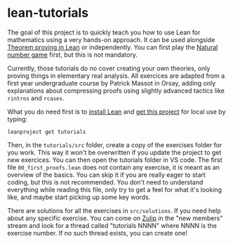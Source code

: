 # lean-tutorials

The goal of this project is to quickly teach you how to use Lean for
mathematics using a very hands-on approach. It can be used alongside
[Theorem proving in Lean](https://leanprover.github.io/theorem_proving_in_lean/)
or independently.
You can first play the 
[Natural number game](http://wwwf.imperial.ac.uk/~buzzard/xena/natural_number_game/)
first, but this is not mandatory.

Currently, those tutorials do no cover creating your own theories, only
proving things in elementary real analysis. All exercices are adapted
from a first year undergraduate course by Patrick Massot in Orsay,
adding only explanations about compressing proofs using slightly advanced
tactics like `rintros` and `rcases`.

What you do need first is to [install Lean](https://leanprover-community.github.io/get_started.html#regular-install) and [get this project](https://leanprover-community.github.io/install/project.html#working-on-an-existing-package) for local use by typing:
```
leanproject get tutorials
```

Then, in the `tutorials/src` folder, create a copy of the exercises folder for you work.
This way it won't be overwritten if you update the project to get new exercices.
You can then open the tutorials folder in VS code. The first file
`00_first_proofs.lean` does not contain any exercise, it is meant as an
overview of the basics. You can skip it if you are really eager to start
coding, but this is not recommended. You don't need to understand
everything while reading this file, only try to get a feel for what it's
looking like, and maybe start picking up some key words.

There are solutions for all the exercises in `src/solutions`. If you
need help about any specific exercise. You can come on 
[Zulip](https://leanprover.zulipchat.com) in the "new members" stream
and look for a thread called "tutorials NNNN" where NNNN is the exercise
number. If no such thread exists, you can create one!
